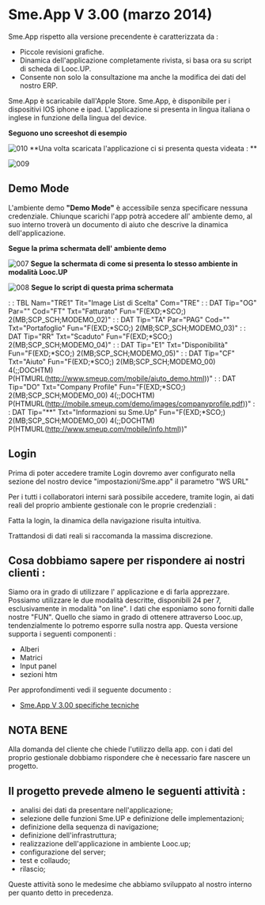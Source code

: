 # Sme.App V 3.00 (marzo 2014)
Sme.App rispetto alla versione precendente è caratterizzata da : 
-  Piccole revisioni grafiche.
-  Dinamica dell'applicazione completamente rivista, si basa ora su script di scheda di Looc.UP.
-  Consente non solo la consultazione ma anche la modifica dei dati del nostro ERP.

Sme.App è scaricabile dall'Apple Store.
Sme.App, è disponibile per i dispositivi IOS iphone e ipad.
L'applicazione si presenta in lingua italiana o inglese in funzione della lingua del device.

**Seguono uno screeshot di esempio**

![010](http://doc.smeup.com/immagini/MOBASE_V3/010.png)
**Una volta scaricata l'applicazione ci si presenta questa videata : **

![009](http://doc.smeup.com/immagini/MOBASE_V3/009.png)
## Demo Mode

L'ambiente demo **"Demo Mode"** è accessibile senza specificare nessuna credenziale.
Chiunque scarichi l'app potrà accedere all' ambiente demo, al suo interno troverà un documento di aiuto che descrive la dinamica dell'applicazione.

**Segue la prima schermata dell' ambiente demo**

![007](http://doc.smeup.com/immagini/MOBASE_V3/007.png)
**Segue la schermata di come si presenta lo stesso ambiente in modalità Looc.UP**

![008](http://doc.smeup.com/immagini/MOBASE_V3/008.png)
**Segue lo script di questa prima schermata**

 :  : TBL Nam="TRE1" Tit="Image List di Scelta" Com="TRE"
   :  : DAT Tip="OG" Par="" Cod="FT" Txt="Fatturato" Fun="F(EXD;\*SCO;) 2(MB;SCP_SCH;MODEMO_02)"
   :  : DAT Tip="TA" Par="PAG" Cod="" Txt="Portafoglio" Fun="F(EXD;\*SCO;) 2(MB;SCP_SCH;MODEMO_03)"
   :  : DAT Tip="RR" Txt="Scaduto" Fun="F(EXD;\*SCO;) 2(MB;SCP_SCH;MODEMO_04)"
   :  : DAT Tip="E1" Txt="Disponibilità" Fun="F(EXD;\*SCO;) 2(MB;SCP_SCH;MODEMO_05)"
   :  : DAT Tip="CF" Txt="Aiuto" Fun="F(EXD;\*SCO;) 2(MB;SCP_SCH;MODEMO_00) 4(;;DOCHTM) P(HTMURL(http://www.smeup.com/mobile/aiuto_demo.html))"
   :  : DAT Tip="DO" Txt="Company Profile" Fun="F(EXD;\*SCO;) 2(MB;SCP_SCH;MODEMO_00) 4(;;DOCHTM) P(HTMURL(http://mobile.smeup.com/demo/images/companyprofile.pdf))"
   :  : DAT Tip="\*\*" Txt="Informazioni su Sme.Up" Fun="F(EXD;\*SCO;) 2(MB;SCP_SCH;MODEMO_00) 4(;;DOCHTM) P(HTMURL(http://www.smeup.com/mobile/info.html))"


## Login

Prima di poter accedere tramite Login dovremo aver configurato nella sezione del nostro device "impostazioni/Sme.app" il parametro "WS URL"

Per i tutti i collaboratori interni sarà possibile accedere, tramite login, ai dati reali del proprio ambiente gestionale con le proprie credenziali : 

Fatta la login, la dinamica della navigazione risulta intuitiva.

Trattandosi di dati reali si raccomanda la massima discrezione.


## Cosa dobbiamo sapere per rispondere ai nostri clienti : 

Siamo ora in grado di utilizzare l' applicazione e di farla apprezzare. Possiamo utilizzare le due modalità descritte, disponibili 24 per 7, esclusivamente in modalità "on line". I dati che esponiamo sono forniti dalle nostre "FUN". Quello che  siamo in grado di ottenere attraverso Looc.up, tendenzialmente lo potremo esporre sulla nostra app.
Questa versione supporta i seguenti componenti : 
-  Alberi
-  Matrici
-  Input panel
-  sezioni htm

Per approfondimenti vedi il seguente documento : 
- [Sme.App V 3.00 specifiche tecniche](Sorgenti/DOC/TA/B£AMO/MOBASE_V3T)



## NOTA BENE
Alla domanda del cliente che chiede l'utilizzo della app. con i dati del proprio gestionale dobbiamo rispondere che è necessario fare nascere un progetto.

## Il progetto prevede almeno le seguenti attività : 

-  analisi dei dati da presentare nell'applicazione;
-  selezione delle funzioni Sme.UP e definizione delle implementazioni;
-  definizione della sequenza di navigazione;
-  definizione dell'infrastruttura;
-  realizzazione dell'applicazione in ambiente Looc.up;
-  configurazione del server;
-  test e collaudo;
-  rilascio;


Queste attività sono le medesime che abbiamo sviluppato al nostro interno per quanto detto in precedenza.


